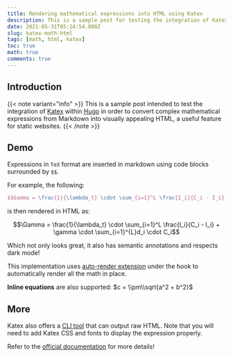 ```yaml
---
title: Rendering mathematical expressions into HTML using Katex
description: This is a sample post for testing the integration of Katex in order to transform mathematical expressions from Markdown into visually appealing HTML, a useful feature for static websites.
date: 2021-05-31T05:24:54.000Z
slug: katex-math-html
tags: [math, html, katex]
toc: true
math: true
comments: true
---
```


## Introduction

{{< note variant="info" >}}
This is a sample post intended to test the integration of [Katex](https://katex.org/) within [Hugo](https://gohugo.io) in order to convert complex mathematical expressions from Markdown into visually appealing HTML, a useful feature for static websites.
{{< /note >}}

## Demo

Expressions in `TeX` format are inserted in markdown using code blocks surrounded by `$$`.

For example, the following:

```tex {linenos=false}
$$Gamma = \frac{1}{\lambda_t} \cdot \sum_{i=1}^L \frac{I_i}{C_i - I_i} + \gamma \cdot \sum_{i=1}^{L}d_i \cdot C_i$$
```

is then rendered in HTML as:

$$\Gamma = \frac{1}{\lambda_t} \cdot \sum_{i=1}^L \frac{I_i}{C_i - I_i} + \gamma \cdot \sum_{i=1}^{L}d_i \cdot C_i$$

Which not only looks great, it also has semantic annotations and respects dark mode!

This implementation uses [auto-render extension](https://katex.org/docs/autorender.html) under the hook to automatically render all the math in place.

**Inline equations** are also supported: $c = \\pm\\sqrt{a^2 + b^2}$

## More

Katex also offers a [CLI tool](https://katex.org/docs/cli.html) that can output raw HTML. Note that you will need to add Katex CSS and fonts to display the expression properly.

Refer to the [official documentation](https://katex.org/docs/api.html) for more details!
